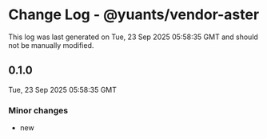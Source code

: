 # Change Log - @yuants/vendor-aster

This log was last generated on Tue, 23 Sep 2025 05:58:35 GMT and should not be manually modified.

## 0.1.0
Tue, 23 Sep 2025 05:58:35 GMT

### Minor changes

- new

